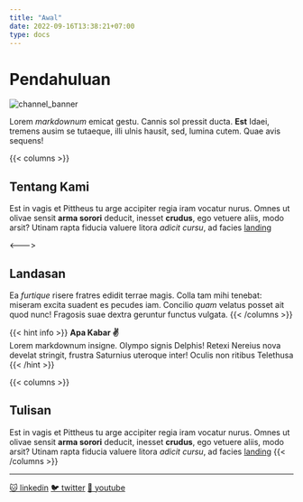 ```yaml
---
title: "Awal"
date: 2022-09-16T13:38:21+07:00
type: docs
---
```


# Pendahuluan

![channel_banner](https://user-images.githubusercontent.com/70483046/137577746-f6de7ecd-323f-437b-b1be-73b0b8398ed0.png)

Lorem *markdownum* emicat gestu. Cannis sol pressit ducta. **Est** Idaei,
tremens ausim se tutaeque, illi ulnis hausit, sed, lumina cutem. Quae avis
sequens!

{{< columns >}}
## Tentang Kami
Est in vagis et Pittheus tu arge accipiter regia iram vocatur nurus. Omnes ut
olivae sensit **arma sorori** deducit, inesset **crudus**, ego vetuere aliis,
modo arsit? Utinam rapta fiducia valuere litora _adicit cursu_, ad facies
[landing](http://localhost:1313/landing/)

<--->

## Landasan
Ea _furtique_ risere fratres edidit terrae magis. Colla tam mihi tenebat:
miseram excita suadent es pecudes iam. Concilio _quam_ velatus posset ait quod
nunc! Fragosis suae dextra geruntur functus vulgata.
{{< /columns >}}

{{< hint info >}}
**Apa Kabar ✌**   
Lorem markdownum insigne. Olympo signis Delphis! Retexi Nereius nova develat
stringit, frustra Saturnius uteroque inter! Oculis non ritibus Telethusa
{{< /hint >}}

{{< columns >}}
## Tulisan
Est in vagis et Pittheus tu arge accipiter regia iram vocatur nurus. Omnes ut
olivae sensit **arma sorori** deducit, inesset **crudus**, ego vetuere aliis,
modo arsit? Utinam rapta fiducia valuere litora _adicit cursu_, ad facies
[landing](http://localhost:1313/landing/)
{{< /columns >}}

---
[🐱 linkedin](http://localhost:1313/landing/) 
[🐦 twitter](http://localhost:1313/landing/)
[🐨 youtube](http://localhost:1313/landing/)
